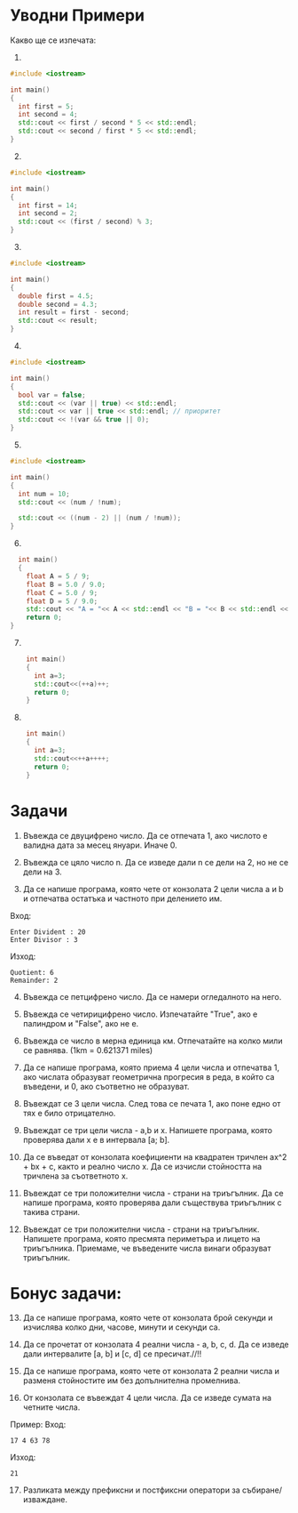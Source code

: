 # Уводни Примери
Какво ще се изпечата:

1) 
```C++
#include <iostream>

int main()
{
  int first = 5;
  int second = 4;
  std::cout << first / second * 5 << std::endl;
  std::cout << second / first * 5 << std::endl;
}
```
2) 
```C++
#include <iostream>

int main()
{
  int first = 14;
  int second = 2;
  std::cout << (first / second) % 3;
}
```
3) 
```C++
#include <iostream>

int main()
{
  double first = 4.5;
  double second = 4.3;
  int result = first - second; 
  std::cout << result;
}
```
4) 
```C++
#include <iostream>

int main()
{
  bool var = false;
  std::cout << (var || true) << std::endl;
  std::cout << var || true << std::endl; // приоритет
  std::cout << !(var && true || 0);
}
```
5)
```C++
#include <iostream>

int main()
{
  int num = 10;
  std::cout << (num / !num); 

  std::cout << ((num - 2) || (num / !num)); 
}
```
6)
``` c++
  int main()
  {
    float A = 5 / 9;
    float B = 5.0 / 9.0;
    float C = 5.0 / 9;
    float D = 5 / 9.0;
    std::cout << "A = "<< A << std::endl << "B = "<< B << std::endl << "C = "<< C << std::endl << "D = "<< D << std::endl;
    return 0;
}
```
7)
```C++
    int main()
    {
      int a=3;
      std::cout<<(++a)++;
      return 0;
    }
```

8)
```C++
    int main()
    {
      int a=3;
      std::cout<<++a++++;
      return 0;
    }
```
# Задачи

1) Въвежда се двуцифрено число. Да се отпечата 1, ако числото е валидна дата за месец януари. Иначе 0.
   
2) Въвежда се цяло число n. Да се изведе дали n  се дели на 2, но не се дели на 3.

3) Да се напише програма, която чете от конзолата 2 цели числа a и b и отпечатва остатъка и частното при делението им.

Вход: 
```
Enter Divident : 20
Enter Divisor : 3
```
Изход:
```
Quotient: 6
Remainder: 2 
```
4) Въвежда се  петцифрено число. Да се намери огледалното на него.
 
5) Въвежда се четирицифрено число. Изпечатайте "True", ако е палиндром и "False", ако не е.

6) Въвежда се число в мерна единица км. Отпечатайте на колко мили се равнява. (1km = 0.621371 miles)

7) Да се напише програма, която приема 4 цели числа и отпечатва 1, ако числата образуват геометрична прогресия в реда, в който са въведени, и 0, ако съответно не образуват.

8) Въвеждат се 3 цели числа. След това се печата 1, ако поне едно от тях е било отрицателно.
   
9) Въвеждат се три цели числа - a,b и x. Напишете програма, която проверява дали x е в интервала [a; b].

10) Да се въведат от конзолата коефициенти на квадратен тричлен ax^2 + bx + c, както и реално число x. Да се изчисли стойността на тричлена за съответното x.
    
11) Въвеждат се три положителни числа - страни на триъгълник. Да се напише програма, която проверява дали съществува триъгълник с такива страни.
  
12) Въвеждат се три положителни числа - страни на триъгълник. Напишете програма, която пресмята периметъра и лицето на триъгълника. Приемаме, че въведените числа винаги образуват триъгълник.
  

 # Бонус задачи:
 
13)  Да се напише програма, която чете от конзолата брой секунди и изчислява колко дни, часове, минути и секунди са.

14) Да се прочетат от конзолата 4 реални числа - a, b, c, d. Да се изведе дали интервалите [a, b] и [c, d] се пресичат.//!!

15) Да се напише програма, която чете от конзолата 2 реални числа и разменя стойностите им без допълнителна промелнива.
    
16) От конзолата се въвеждат 4 цели числа. Да се изведе сумата на четните числа.

Пример:
Вход:
```
17 4 63 78
```
Изход:
```
21
```
17) Разликата между префиксни и постфиксни оператори за събиране/изваждане.
